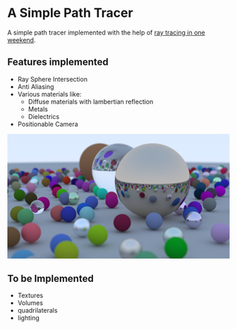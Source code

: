# A Simple Path Tracer

A simple path tracer implemented with the help of [ray tracing in one weekend](https://raytracing.github.io/books/RayTracingInOneWeekend.html).

## Features implemented

* Ray Sphere Intersection
* Anti Aliasing
* Various materials like:
  * Diffuse materials with lambertian reflection
  * Metals
  * Dielectrics
* Positionable Camera

![Random Spheres generated using this path tracer](./image.png "Random Spheres generated using this path tracer (1200 x 675)")

## To be Implemented

* Textures
* Volumes
* quadrilaterals
* lighting
